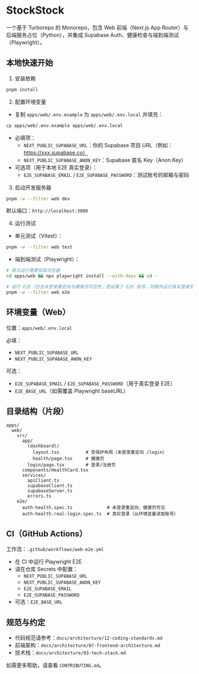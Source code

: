 # StockStock

一个基于 Turborepo 的 Monorepo，包含 Web 前端（Next.js App Router）与后端服务占位（Python），并集成 Supabase Auth、健康检查与端到端测试（Playwright）。

## 本地快速开始

1. 安装依赖

```bash
pnpm install
```

2. 配置环境变量

- 复制 `apps/web/.env.example` 为 `apps/web/.env.local` 并填充：

```bash
cp apps/web/.env.example apps/web/.env.local
```

- 必填项：
  - `NEXT_PUBLIC_SUPABASE_URL`：你的 Supabase 项目 URL（例如：https://xxx.supabase.co）
  - `NEXT_PUBLIC_SUPABASE_ANON_KEY`：Supabase 匿名 Key（Anon Key）
- 可选项（用于本地 E2E 真实登录）：
  - `E2E_SUPABASE_EMAIL` / `E2E_SUPABASE_PASSWORD`：测试账号的邮箱与密码

3. 启动开发服务器

```bash
pnpm -w --filter web dev
```

默认端口：`http://localhost:3000`

4. 运行测试

- 单元测试（Vitest）：

```bash
pnpm -w --filter web test
```

- 端到端测试（Playwright）：

```bash
# 首次运行需要安装浏览器
cd apps/web && npx playwright install --with-deps && cd -

# 运行 E2E（包含未登录重定向与健康页可见性；若设置了 E2E 账号，将额外运行真实登录用例）
pnpm -w --filter web e2e
```

## 环境变量（Web）

位置：`apps/web/.env.local`

必填：

- `NEXT_PUBLIC_SUPABASE_URL`
- `NEXT_PUBLIC_SUPABASE_ANON_KEY`

可选：

- `E2E_SUPABASE_EMAIL` / `E2E_SUPABASE_PASSWORD`（用于真实登录 E2E）
- `E2E_BASE_URL`（如需覆盖 Playwright baseURL）

## 目录结构（片段）

```text
apps/
  web/
    src/
      app/
        (dashboard)/
          layout.tsx          # 受保护布局（未登录重定向 /login）
          health/page.tsx     # 健康页
        login/page.tsx        # 登录/注册页
      components/HealthCard.tsx
      services/
        apiClient.ts
        supabaseClient.ts
        supabaseServer.ts
        errors.ts
    e2e/
      auth-health.spec.ts             # 未登录重定向、健康页可见
      auth-health.real-login.spec.ts  # 真实登录（从环境变量读取账号）
```

## CI（GitHub Actions）

工作流：`.github/workflows/web-e2e.yml`

- 在 CI 中运行 Playwright E2E
- 请在仓库 Secrets 中配置：
  - `NEXT_PUBLIC_SUPABASE_URL`
  - `NEXT_PUBLIC_SUPABASE_ANON_KEY`
  - `E2E_SUPABASE_EMAIL`
  - `E2E_SUPABASE_PASSWORD`
- 可选：`E2E_BASE_URL`

## 规范与约定

- 代码规范请参考：`docs/architecture/12-coding-standards.md`
- 前端架构：`docs/architecture/07-frontend-architecture.md`
- 技术栈：`docs/architecture/03-tech-stack.md`

如需更多帮助，请查看 `CONTRIBUTING.md`。
